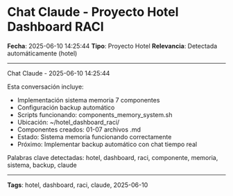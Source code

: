 # Chat Claude - Proyecto Hotel Dashboard RACI
**Fecha**: 2025-06-10 14:25:44
**Tipo**: Proyecto Hotel
**Relevancia**: Detectada automáticamente (hotel)

---

Chat Claude - 2025-06-10 14:25:44

Esta conversación incluye:
- Implementación sistema memoria 7 componentes
- Configuración backup automático
- Scripts funcionando: components_memory_system.sh
- Ubicación: ~/hotel_dashboard_raci/
- Componentes creados: 01-07 archivos .md
- Estado: Sistema memoria funcionando correctamente
- Próximo: Implementar backup automático con chat tiempo real

Palabras clave detectadas: hotel, dashboard, raci, componente, memoria, sistema, backup, claude

---

**Tags**: hotel, dashboard, raci, claude, 2025-06-10
